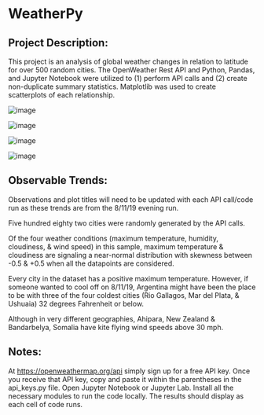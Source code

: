 # WeatherPy

## Project Description: 
This project is an analysis of global weather changes in relation to latitude for over 500 random cities. The OpenWeather Rest API and Python, Pandas, and Jupyter Notebook were utilized to (1) perform API calls and (2) create non-duplicate summary statistics. Matplotlib was used to create scatterplots of each relationship.

![image](https://user-images.githubusercontent.com/51388767/70867428-6b331080-1f43-11ea-877c-991a7a1bae11.png)

![image](https://user-images.githubusercontent.com/51388767/70868352-05985180-1f4e-11ea-9b8e-fc6aaaf50648.png)

![image](https://user-images.githubusercontent.com/51388767/70867738-a4b94b00-1f46-11ea-84db-8980a02d5dc3.png)

![image](https://user-images.githubusercontent.com/51388767/70867797-7720d180-1f47-11ea-8b30-5b8f6e57c02c.png)


## Observable Trends:

Observations and plot titles will need to be updated with each API call/code run as these trends are from the 8/11/19 evening run.

Five hundred eighty two cities were randomly generated by the API calls.

Of the four weather conditions (maximum temperature, humidity, cloudiness, & wind speed) in this sample, maximum temperature & cloudiness are signaling a near-normal distribution with skewness between -0.5 & +0.5 when all the datapoints are considered.

Every city in the dataset has a positive maximum temperature. However, if someone wanted to cool off on 8/11/19, Argentina might have been the place to be with three of the four coldest cities (Rio Gallagos, Mar del Plata, & Ushuaia) 32 degrees Fahrenheit or below.

Although in very different geographies, Ahipara, New Zealand & Bandarbelya, Somalia have kite flying wind speeds above 30 mph.


## Notes:
At https://openweathermap.org/api simply sign up for a free API key.
Once you receive that API key, copy and paste it within the parentheses in the api_keys.py file.
Open Jupyter Notebook or Jupyter Lab.
Install all the necessary modules to run the code locally.
The results should display as each cell of code runs. 
  


